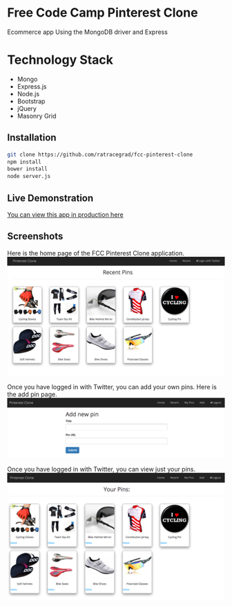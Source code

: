 # Free Code Camp Pinterest Clone
Ecommerce app Using the MongoDB driver and Express

# Technology Stack
- Mongo
- Express.js
- Node.js
- Bootstrap
- jQuery
- Masonry Grid

## Installation
```bash
git clone https://github.com/ratracegrad/fcc-pinterest-clone
npm install
bower install
node server.js
```

## Live Demonstration
[You can view this app in production here](https://jb-fcc-pinterest-clone.herokuapp.com/)

## Screenshots
Here is the home page of the FCC Pinterest Clone application.
![Pinterest Clone Homepage](/screenshots/homepage.png?raw=true "Pinterest Clone Homepage")

Once you have logged in with Twitter, you can add your own pins. Here is the add pin page.
![Pinterest Clone Add Pin](/screenshots/addPin.png?raw=true "Pinterest Clone Add Pin")

Once you have logged in with Twitter, you can view just your pins.
![Pinterest Clone My Pins](/screenshots/myPins.png?raw=true "Pinterest Clone My Pins")
